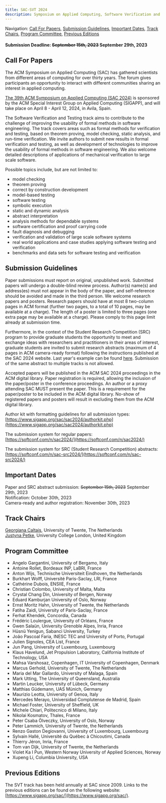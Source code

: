 ```yaml
---
title: SAC-SVT 2024
description: Symposium on Applied Computing, Software Verification and Testing Track, 2024
---
```

Navigation: [Call For Papers](#call-for-papers), [Submission Guidelines](#submission-guidelines), [Important Dates](#important-dates), [Track Chairs](#track-chairs), [Program Committee](#program-committee), [Previous Editions](#previous-editions)

#### Submission Deadline:  ~~September 15th, 2023~~  September 29th, 2023 ####

## Call For Papers

The ACM Symposium on Applied Computing (SAC) has gathered scientists from different areas of computing for over thirty years. 
The forum gives participants an opportunity to interact with different communities sharing an interest in applied computing.

[The 39th ACM Symposium on Applied Computing (SAC 2024)](https://www.sigapp.org/sac/sac2024/) is sponsored by the ACM Special Interest Group on Applied Computing (SIGAPP), and will take place on April 8 - April 12, 2024, in 
Avila, Spain.

The Software Verification and Testing track aims to contribute to the challenge of improving the usability of formal methods in software engineering. 
The track covers areas such as formal methods for verification and testing, based on theorem proving, model checking, static analysis, and run-time verification. 
We invite authors to submit new results in formal verification and testing, as well as development of technologies to improve the usability of formal methods in software engineering. 
We also welcome detailed descriptions of applications of mechanical verification to large scale software.

Possible topics include, but are not limited to:

- model checking
- theorem proving
- correct by construction development
- model-based testing
- software testing
- symbolic execution
- static and dynamic analysis
- abstract interpretation
- analysis methods for dependable systems
- software certification and proof carrying code
- fault diagnosis and debugging
- verification and validation of large scale software systems
- real world applications and case studies applying software testing and verification
- benchmarks and data sets for software testing and verification

## Submission Guidelines
Paper submissions must report on original, unpublished work. 
Submitted papers will undergo a double-blind review process. 
Author(s) name(s) and address(es) must not appear in the body of the paper, and self-reference should be avoided and made in the third person. 
We welcome research papers and posters. 
Research papers should have at most 8 two-column pages in ACM format (further two pages, to a total of 10 pages, may be available at a charge). 
The length of a poster is limited to three pages (one extra page may be available at a charge). 
Please comply to this page limit already at submission time.

Furthermore, in the context of the Student Research Competition (SRC) program to provide graduate students the opportunity to meet and exchange ideas with researchers and practitioners in their areas of interest, graduate students are invited to submit research abstracts (maximum of 4 pages in ACM camera-ready format) following the instructions published at the SAC 2024 website. 
Last year's example can be found [here](https://www.sigapp.org/sac/sac2023/authorkit/ACM_SigConf-SRC2023.pdf).
Submission of the same abstract to multiple tracks is not allowed.

Accepted papers will be published in the ACM SAC 2024 proceedings in the ACM digital library. 
Paper registration is required, allowing the inclusion of the paper/poster in the conference proceedings. 
An author or a proxy attending SAC MUST present the paper. 
This is a requirement for the paper/poster to be included in the ACM digital library. 
No-show of registered papers and posters will result in excluding them from the ACM digital library.

Author kit with formatting guidelines for all submission types: [https://www.sigapp.org/sac/sac2024/authorkit.php](https://www.sigapp.org/sac/sac2024/authorkit.php)

The submission system for regular papers: [https://softconf.com/n/sac2024/](https://softconf.com/n/sac2024/)

The submission system for SRC (Student Research Competition) abstracts: [https://softconf.com/n/sac-src2024/](https://softconf.com/n/sac-src2024/)

## Important Dates
Paper and SRC abstract submission: ~~September 15th, 2023~~ September 29th, 2023<br>
Notification:  October 30th, 2023<br>
Camera-ready and author registration: November 30th, 2023

## Track Chairs

[Georgiana Caltais](https://people.utwente.nl/g.g.c.caltais?tab=contact), University of Twente, The Netherlands<br>
[Justyna Petke](http://www0.cs.ucl.ac.uk/staff/J.Petke/index.html), University College London, United Kingdom

## Program Committee

- Angelo Gargantini, University of Bergamo, Italy
- Antoine Rollet, Bordeaux INP, LaBRI, France
- Anton Wijs, Technische Universiteit Eindhoven, the Netherlands
- Burkhart Wolff, Université Paris-Saclay, LRI, France
- Cathérine Dubois, ENSIIE, France
- Christian Colombo, University of Malta, Malta
- Crystal Chang Din, University of Bergen, Norway
- Eduard Kamburjan University of Oslo, Norway
- Ernst Moritz Hahn, University of Twente, the Netherlands
- Fatiha Zaidi, University of Paris-Saclay, France
- Ferhat Khendek, Concordia, Canada
- Frédéric Loulergue, University of Orléans, France
- Gwen Salaün, University Grenoble Alpes, Inria, France
- Hüsnü Yenigun, Sabanci University, Turkey
- João Pascoal Faria, INESC TEC and University of Porto, Portugal
- Julien Signoles, CEA List, France
- Jun Pang, University of Luxembourg, Luxembourg
- Klaus Havelund, Jet Propulsion Laboratory, California Institute of Technology, USA
- Mahsa Varshosaz, Copenhagen, IT University of Copenhagen, Denmark
- Marcus Gerhold, University of Twente, The Netherlands
- Maria del Mar Gallardo, University of Malaga, Spain
- Mark Utting, The University of Queensland, Australia
- Martin Leucker, University of Lübeck, Germany
- Matthias Güdemann, UAS Münich, Germany
- Maurizio Leotta, University of Genoa, Italy
- Mercedes Merayo, Universidad Complutense de Madrid, Spain
- Michael Foster, University of Sheffield, UK
- Michele Chiari, Politecnico di Milano, Italy
- Nikolai Kosmatov, Thales, France
- Peter Csaba Ölveczky, University of Oslo, Norway
- Peter Lammich, University of Twente, the Netherlands
- Renzo Gaston Degiovanni, University of Luxembourg, Luxembourg
- Sylvain Hallé, Université du Québec à Chicoutimi, Canada
- Thierry Jéron, Inria, France
- Tom van Dijk, University of Twente, the Netherlands
- Violet Ka I Pun, Western Norway University of Applied Sciences, Norway
- Xupeng Li, Columbia University, USA

## Previous Editions

The SVT track has been held annually at SAC since 2009. 
Links to the previous editions can be found on the following website: [https://www.sigapp.org/sac/](https://www.sigapp.org/sac/).
